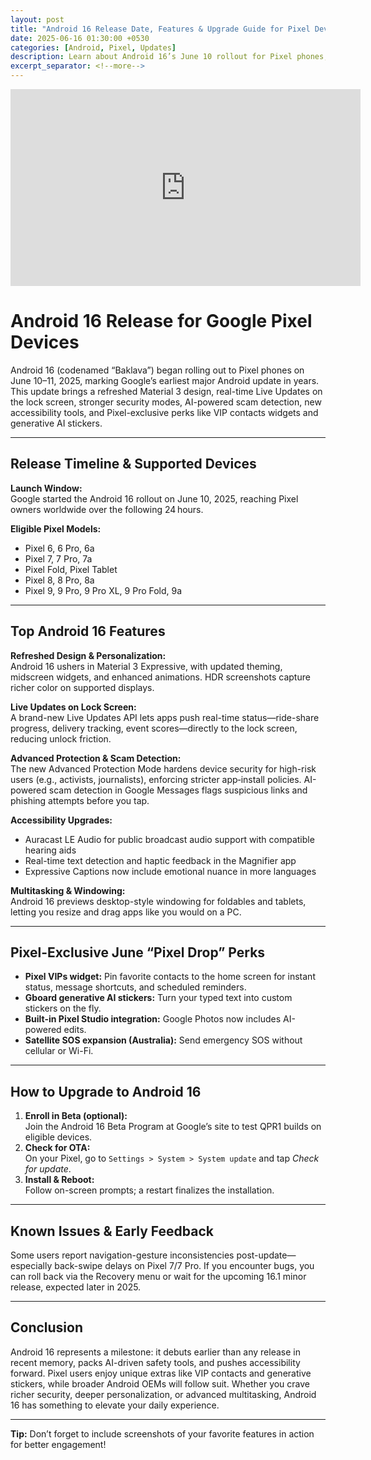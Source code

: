 ```yaml
---
layout: post
title: "Android 16 Release Date, Features & Upgrade Guide for Pixel Devices"
date: 2025-06-16 01:30:00 +0530
categories: [Android, Pixel, Updates]
description: Learn about Android 16’s June 10 rollout for Pixel phones, explore top features like Live Updates & Advanced Protection, and get a step-by-step update guide.
excerpt_separator: <!--more-->
---
```


<div class="video-embed">
  <iframe
    width="560" height="315"
    src="https://www.youtube.com/embed/HzBzCri2xl8"
    title="Android 16 + Pixel Feature Drop 6/25 What's New?"
    frameborder="0"
    allow="accelerometer; autoplay; clipboard-write; encrypted-media; gyroscope; picture-in-picture"
    allowfullscreen>
  </iframe>
</div>

<!--more-->

# Android 16 Release for Google Pixel Devices

Android 16 (codenamed “Baklava”) began rolling out to Pixel phones on June 10–11, 2025, marking Google’s earliest major Android update in years. This update brings a refreshed Material 3 design, real-time Live Updates on the lock screen, stronger security modes, AI-powered scam detection, new accessibility tools, and Pixel-exclusive perks like VIP contacts widgets and generative AI stickers.

---

## Release Timeline & Supported Devices

**Launch Window:**  
Google started the Android 16 rollout on June 10, 2025, reaching Pixel owners worldwide over the following 24 hours.

**Eligible Pixel Models:**  
- Pixel 6, 6 Pro, 6a  
- Pixel 7, 7 Pro, 7a  
- Pixel Fold, Pixel Tablet  
- Pixel 8, 8 Pro, 8a  
- Pixel 9, 9 Pro, 9 Pro XL, 9 Pro Fold, 9a  

---

## Top Android 16 Features

**Refreshed Design & Personalization:**  
Android 16 ushers in Material 3 Expressive, with updated theming, midscreen widgets, and enhanced animations. HDR screenshots capture richer color on supported displays.

**Live Updates on Lock Screen:**  
A brand-new Live Updates API lets apps push real-time status—ride-share progress, delivery tracking, event scores—directly to the lock screen, reducing unlock friction.

**Advanced Protection & Scam Detection:**  
The new Advanced Protection Mode hardens device security for high-risk users (e.g., activists, journalists), enforcing stricter app‐install policies. AI-powered scam detection in Google Messages flags suspicious links and phishing attempts before you tap.

**Accessibility Upgrades:**  
- Auracast LE Audio for public broadcast audio support with compatible hearing aids  
- Real-time text detection and haptic feedback in the Magnifier app  
- Expressive Captions now include emotional nuance in more languages  

**Multitasking & Windowing:**  
Android 16 previews desktop-style windowing for foldables and tablets, letting you resize and drag apps like you would on a PC.

---

## Pixel-Exclusive June “Pixel Drop” Perks

- **Pixel VIPs widget:** Pin favorite contacts to the home screen for instant status, message shortcuts, and scheduled reminders.  
- **Gboard generative AI stickers:** Turn your typed text into custom stickers on the fly.  
- **Built-in Pixel Studio integration:** Google Photos now includes AI-powered edits.  
- **Satellite SOS expansion (Australia):** Send emergency SOS without cellular or Wi-Fi.  

---

## How to Upgrade to Android 16

1. **Enroll in Beta (optional):**  
   Join the Android 16 Beta Program at Google’s site to test QPR1 builds on eligible devices.  
2. **Check for OTA:**  
   On your Pixel, go to `Settings > System > System update` and tap _Check for update_.  
3. **Install & Reboot:**  
   Follow on-screen prompts; a restart finalizes the installation.  

---

## Known Issues & Early Feedback

Some users report navigation-gesture inconsistencies post-update—especially back-swipe delays on Pixel 7/7 Pro. If you encounter bugs, you can roll back via the Recovery menu or wait for the upcoming 16.1 minor release, expected later in 2025.

---

## Conclusion

Android 16 represents a milestone: it debuts earlier than any release in recent memory, packs AI-driven safety tools, and pushes accessibility forward. Pixel users enjoy unique extras like VIP contacts and generative stickers, while broader Android OEMs will follow suit. Whether you crave richer security, deeper personalization, or advanced multitasking, Android 16 has something to elevate your daily experience.

---

**Tip:** Don’t forget to include screenshots of your favorite features in action for better engagement!
